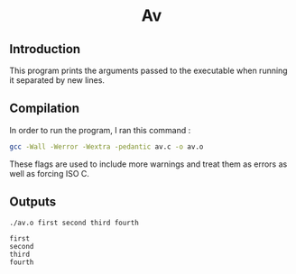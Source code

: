 <h1 align = "center"> Av </h1>

## Introduction
This program prints the arguments passed to the executable when running it separated by new lines.

## Compilation
In order to run the program, I ran this command : <br>
```bash
gcc -Wall -Werror -Wextra -pedantic av.c -o av.o
```

These flags are used to include more warnings and treat them as errors as well as forcing ISO C.

## Outputs
`./av.o first second third fourth` <br>
```text
first
second
third
fourth
```
